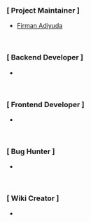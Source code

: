 ### [ **Project Maintainer** ]
* [Firman Adiyuda](https://github.com/firmanadiyuda)

<br>

### [ **Backend Developer** ]
*

<br>

### [ **Frontend Developer** ]
*

<br>

### [ **Bug Hunter** ]
*

<br>

### [ **Wiki Creator** ]
*